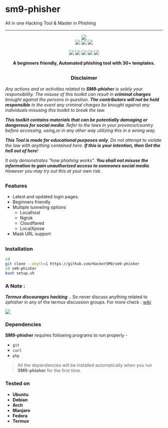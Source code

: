 # sm9-phisher
All in one Hacking Tool & Master in Phishing
<hr>
<p align="center">
  <img src="https://img.shields.io/static/v1?label=%F0%9F%8C%9F&message=If%20Useful!&style=for-the-badge&color=410694"><br>
  <img src="https://img.shields.io/badge/Version-9.5.0-green?style=for-the-badge">
  <img src="https://img.shields.io/github/license/HackerSM9/sm9-phisher?style=for-the-badge&color=teal">
  <img src="https://img.shields.io/github/stars/HackerSM9/sm9-phisher?style=for-the-badge">
</p>

<p align="center">
  <img src="https://img.shields.io/badge/Author-HackerSM9-purple?style=flat-square">
  <img src="https://img.shields.io/badge/Open%20Source-Yes-darkgreen?style=flat-square">
  <img src="https://img.shields.io/badge/Maintained%3F-Yes-lightblue?style=flat-square">
  <img src="https://img.shields.io/badge/Written%20In-Shell-darkcyan?style=flat-square">
  <img src="https://hits.seeyoufarm.com/api/count/incr/badge.svg?url=https%3A%2F%2Fgithub.com%2FHackerSM9%2Fsm9-phisher&title=Visitors&edge_flat=false"/></a>
</p>

<p align="center"><b>A beginners friendly, Automated phishing tool with 30+ templates.</b></p>

##

<h3><p align="center">Disclaimer</p></h3>

<i>Any actions and or activities related to <b>SM9-phisher</b> is solely your responsibility. The misuse of this toolkit can result in <b>criminal charges</b> brought against the persons in question. <b>The contributors will not be held responsible</b> in the event any criminal charges be brought against any individuals misusing this toolkit to break the law.

<b>This toolkit contains materials that can be potentially damaging or dangerous for social media</b>. Refer to the laws in your province/country before accessing, using,or in any other way utilizing this in a wrong way.

<b>This Tool is made for educational purposes only</b>. Do not attempt to violate the law with anything contained here. <b>If this is your intention, then Get the hell out of here</b>!

It only demonstrates "how phishing works". <b>You shall not misuse the information to gain unauthorized access to someones social media</b>. However you may try out this at your own risk.</i>

##

### Features

- Latest and updated login pages.
- Beginners friendly
- Multiple tunneling options
  - Localhost
  - Ngrok
  - Cloudflared
  - LocalXpose
- Mask URL support 

##

### Installation
```sh
cd 
git clone --depth=1 https://github.com/HackerSM9/sm9-phisher
cd sm9-phisher
bash setup.sh
```

### A Note : 
***Termux discourages hacking*** .. So never discuss anything related to *zphisher* in any of the termux discussion groups. For more check : [wiki](https://wiki.termux.com/wiki/Hacking)

<p align="left">
  <a href="https://shell.cloud.google.com/cloudshell/open?cloudshell_git_repo=https://github.com/HackerSM9/sm9-phisher.git&tutorial=README.md" target="_blank"><img src="https://gstatic.com/cloudssh/images/open-btn.svg"></a>
</p>

### Dependencies

**SM9-phisher** requires following programs to run properly - 
- `git`
- `curl`
- `php`

> All the dependencies will be installed automatically when you run **SM9-phisher** for the first time.

### Tested on

- **Ubuntu**
- **Debian**
- **Arch**
- **Manjaro**
- **Fedora**
- **Termux**

<!-- End -->
